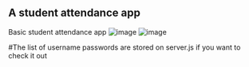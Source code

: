 ## A student attendance app

Basic student attendance app 
![image](https://github.com/user-attachments/assets/40568551-31ec-41fb-8a65-bc0f149df8fd)
![image](https://github.com/user-attachments/assets/fb326e05-0ba4-4208-972a-218502ce91d3)



#The list of username passwords are stored on server.js if you want to check it out
